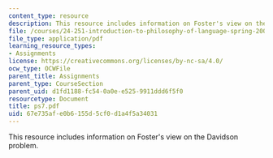 ```yaml
---
content_type: resource
description: This resource includes information on Foster's view on the Davidson problem.
file: /courses/24-251-introduction-to-philosophy-of-language-spring-2006/67e735afe0b6155d5cf0d1a4f5a34031_ps7.pdf
file_type: application/pdf
learning_resource_types:
- Assignments
license: https://creativecommons.org/licenses/by-nc-sa/4.0/
ocw_type: OCWFile
parent_title: Assignments
parent_type: CourseSection
parent_uid: d1fd1188-fc54-0a0e-e525-9911ddd6f5f0
resourcetype: Document
title: ps7.pdf
uid: 67e735af-e0b6-155d-5cf0-d1a4f5a34031
---
```

This resource includes information on Foster's view on the Davidson problem.